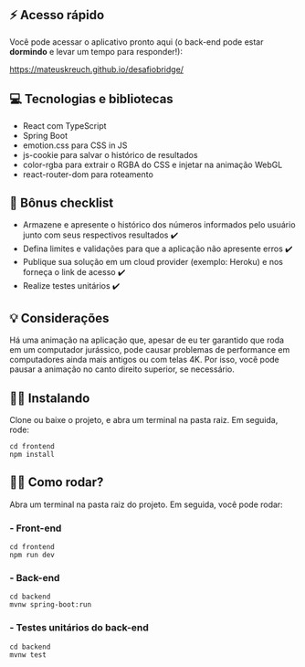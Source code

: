 ## ⚡ Acesso rápido

Você pode acessar o aplicativo pronto aqui (o back-end pode estar **dormindo** e levar um tempo para responder!):

https://mateuskreuch.github.io/desafiobridge/

## 💻 Tecnologias e bibliotecas

- React com TypeScript
- Spring Boot
- emotion.css para CSS in JS
- js-cookie para salvar o histórico de resultados
- color-rgba para extrair o RGBA do CSS e injetar na animação WebGL
- react-router-dom para roteamento

## 📑 Bônus checklist

- Armazene e apresente o histórico dos números informados pelo usuário junto com seus respectivos resultados ✔️
- Defina limites e validações para que a aplicação não apresente erros ✔️
- Publique sua solução em um cloud provider (exemplo: Heroku) e nos forneça o link de acesso ✔️
- Realize testes unitários ✔️

## 💡 Considerações

Há uma animação na aplicação que, apesar de eu ter garantido que roda em um computador jurássico, pode causar problemas de performance em computadores ainda mais antigos ou com telas 4K. Por isso, você pode pausar a animação no canto direito superior, se necessário.

## 👷‍♂️ Instalando

Clone ou baixe o projeto, e abra um terminal na pasta raiz. Em seguida, rode:

```
cd frontend
npm install
```

## 🏃‍♂️ Como rodar?

Abra um terminal na pasta raiz do projeto. Em seguida, você pode rodar:

### - Front-end

```
cd frontend
npm run dev
```

### - Back-end

```
cd backend
mvnw spring-boot:run
```

### - Testes unitários do back-end

```
cd backend
mvnw test
```